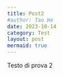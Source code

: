 ```yaml
---
title: Post2
#author: Tao He
date: 2023-10-14
category: Test
layout: post
mermaid: true
---
```


Testo di prova 2
